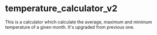 # temperature_calculator_v2
This is a calculator which calculate the average, maximum and minimum temperature of a given month. It's upgraded from previous one.

